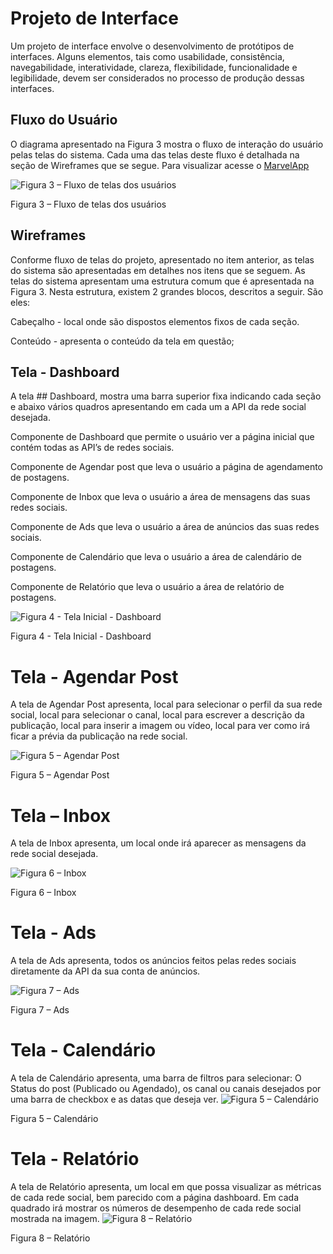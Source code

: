 
# Projeto de Interface

Um projeto de interface envolve o desenvolvimento de protótipos de interfaces. Alguns elementos, tais como usabilidade, consistência, navegabilidade, interatividade, clareza, flexibilidade, funcionalidade e legibilidade, devem ser considerados no processo de produção dessas interfaces. 


## Fluxo do Usuário
O diagrama apresentado na Figura 3 mostra o fluxo de interação do usuário pelas telas do sistema. Cada uma das telas deste fluxo é detalhada na seção de Wireframes que se segue. Para visualizar acesse o [MarvelApp](https://marvelapp.com/project/5868481)

![Figura 3 – Fluxo de telas dos usuários](img/fluxo_gerenciador.png)

Figura 3 – Fluxo de telas dos usuários 



## Wireframes

Conforme fluxo de telas do projeto, apresentado no item anterior, as telas do sistema são apresentadas em detalhes nos itens que se seguem. As telas do sistema apresentam uma estrutura comum que é apresentada na Figura 3. Nesta estrutura, existem 2 grandes blocos, descritos a seguir. São eles: 

 Cabeçalho - local onde são dispostos elementos fixos de cada seção. 

Conteúdo - apresenta o conteúdo da tela em questão; 
 
 
## Tela - Dashboard 

A tela ## Dashboard, mostra uma barra superior fixa indicando cada seção e abaixo vários quadros apresentando em cada um a API da rede social desejada. 

Componente de  Dashboard que permite o usuário ver a página inicial que contém todas as API’s de redes sociais. 

Componente de  Agendar post que leva o usuário a página de agendamento de postagens. 

Componente de  Inbox que leva o usuário a área de mensagens das suas redes sociais. 

Componente de  Ads que leva o usuário a área de anúncios das suas redes sociais. 

Componente de Calendário que leva o usuário a área de calendário de postagens. 

Componente de  Relatório que leva o usuário a área de relatório de postagens. 

![Figura 4 - Tela Inicial - Dashboard ](img/dashboard.png)

Figura 4 - Tela Inicial - Dashboard 


# Tela - Agendar Post 

A tela de Agendar Post apresenta, local para selecionar o perfil da sua rede social, local para selecionar o canal, local para escrever a descrição da publicação, local para inserir a imagem ou vídeo, local para ver como irá ficar a prévia da publicação na rede social.

![Figura 5 – Agendar Post](img/Agendar_Post.png)

Figura 5 – Agendar Post 

# Tela – Inbox 

A tela de Inbox apresenta, um local onde irá aparecer as mensagens da rede social desejada.    


![Figura 6 – Inbox](img/inbox.png)

Figura 6 – Inbox 

# Tela - Ads 

A tela de Ads apresenta, todos os anúncios feitos pelas redes sociais diretamente da API da sua conta de anúncios.  

![Figura 7 – Ads ](img/ADS.png)

Figura 7 – Ads 

# Tela - Calendário 

A tela de Calendário apresenta, uma barra de filtros para selecionar: O Status do post (Publicado ou Agendado), os canal ou canais desejados por uma barra de checkbox e as datas que deseja ver. 
![Figura 5 – Calendário ](img/calendario.png)

Figura 5 – Calendário

# Tela - Relatório 

A tela de Relatório apresenta, um local em que possa visualizar as métricas de cada rede social, bem parecido com a página dashboard. Em cada quadrado irá mostrar os números de desempenho de cada rede social mostrada na imagem. 
![Figura 8 – Relatório ](img/dashboard.png)

Figura 8 – Relatório 

 

